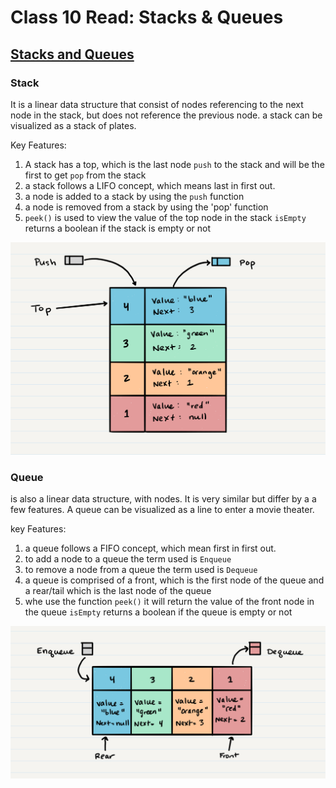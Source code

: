 # Class 10 Read: Stacks & Queues

## [Stacks and Queues](https://codefellows.github.io/common_curriculum/data_structures_and_algorithms/Code_401/class-10/resources/stacks_and_queues.html)

### Stack

It is a linear data structure that consist of nodes referencing to the next node in the stack, but does not reference the previous node. a stack can be visualized as a stack of plates.

Key Features:

 1. A stack has a top, which is the last node `push` to the stack and will be the first to get `pop` from the stack
 2. a stack follows a LIFO concept, which means last in first out.
 3. a node is added to a stack by using the `push` function
 4. a node is removed from a stack by using the 'pop' function
 5. `peek()` is used to view the value of the top node in the stack
 `isEmpty` returns a boolean if the stack is empty or not

 ![stack image](img/stack1.png)

### Queue

is also a linear data structure, with nodes. It is very similar but differ by a a few features. A queue can be visualized as a line to enter a movie theater.

key Features:

1. a queue follows a FIFO concept, which mean first in first out.
2. to add a node to a queue the term used is `Enqueue`
3. to remove a node from a queue the term used is `Dequeue`
4. a queue is comprised of a front, which is the first node of the queue and a rear/tail which is the last node of the queue
5. whe use the function `peek()` it will return the value of the front node in the queue
`isEmpty` returns a boolean if the queue is empty or not

![queue image](img/Queue.png)

